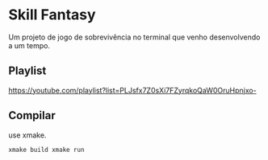 # Skill Fantasy
Um projeto de jogo de sobrevivência no terminal que venho desenvolvendo a um tempo.

## Playlist
<https://youtube.com/playlist?list=PLJsfx7Z0sXi7FZyrqkoQaW0OruHpnjxo->

## Compilar
use xmake.

```sh
xmake build xmake run
```

